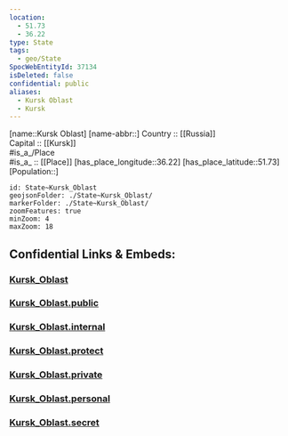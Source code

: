 ```yaml
---
location:
  - 51.73
  - 36.22
type: State
tags:
  - geo/State
SpocWebEntityId: 37134
isDeleted: false
confidential: public
aliases:
  - Kursk Oblast
  - Kursk 
---
```

[name::Kursk Oblast] 
[name-abbr::] 
Country :: [[Russia]]  
Capital :: [[Kursk]]  
#is_a_/Place  
#is_a_ :: [[Place]] 
[has_place_longitude::36.22] 
[has_place_latitude::51.73] 
[Population::] 



```leaflet
id: State~Kursk_Oblast
geojsonFolder: ./State~Kursk_Oblast/
markerFolder: ./State~Kursk_Oblast/
zoomFeatures: true 
minZoom: 4 
maxZoom: 18
```


## Confidential Links & Embeds: 

### [Kursk_Oblast](/_Standards/Earth/Continent/Europe/Europe~East/Russia/Russia~Central/Kursk_Oblast.md) 

### [Kursk_Oblast.public](/_public/Earth/Continent/Europe/Europe~East/Russia/Russia~Central/Kursk_Oblast.public.md) 

### [Kursk_Oblast.internal](/_internal/Earth/Continent/Europe/Europe~East/Russia/Russia~Central/Kursk_Oblast.internal.md) 

### [Kursk_Oblast.protect](/_protect/Earth/Continent/Europe/Europe~East/Russia/Russia~Central/Kursk_Oblast.protect.md) 

### [Kursk_Oblast.private](/_private/Earth/Continent/Europe/Europe~East/Russia/Russia~Central/Kursk_Oblast.private.md) 

### [Kursk_Oblast.personal](/_personal/Earth/Continent/Europe/Europe~East/Russia/Russia~Central/Kursk_Oblast.personal.md) 

### [Kursk_Oblast.secret](/_secret/Earth/Continent/Europe/Europe~East/Russia/Russia~Central/Kursk_Oblast.secret.md)

